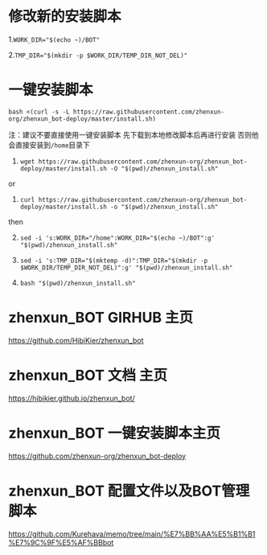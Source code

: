 # 修改新的安装脚本
  1.```WORK_DIR="$(echo ~)/BOT" ```
  
  2.```TMP_DIR="$(mkdir -p $WORK_DIR/TEMP_DIR_NOT_DEL)" ```
  
# 一键安装脚本
  ```bash <(curl -s -L https://raw.githubusercontent.com/zhenxun-org/zhenxun_bot-deploy/master/install.sh)```
  
  注：建议不要直接使用一键安装脚本 先下载到本地修改脚本后再进行安装 否则他会直接安装到```/home```目录下
  
   1. ```wget https://raw.githubusercontent.com/zhenxun-org/zhenxun_bot-deploy/master/install.sh -O "$(pwd)/zhenxun_install.sh"```
  
  or
  
   1. ```curl https://raw.githubusercontent.com/zhenxun-org/zhenxun_bot-deploy/master/install.sh -o "$(pwd)/zhenxun_install.sh"```
  
  then
  
   2. ```sed -i 's:WORK_DIR="/home":WORK_DIR="$(echo ~)/BOT":g' "$(pwd)/zhenxun_install.sh"```
  
   3. ```sed -i 's:TMP_DIR="$(mktemp -d)":TMP_DIR="$(mkdir -p $WORK_DIR/TEMP_DIR_NOT_DEL)":g' "$(pwd)/zhenxun_install.sh"```
  
   4. ```bash "$(pwd)/zhenxun_install.sh"```

# zhenxun_BOT GIRHUB 主页
  https://github.com/HibiKier/zhenxun_bot

# zhenxun_BOT 文档 主页
  https://hibikier.github.io/zhenxun_bot/
  
# zhenxun_BOT 一键安装脚本主页
  https://github.com/zhenxun-org/zhenxun_bot-deploy

# zhenxun_BOT 配置文件以及BOT管理脚本
  https://github.com/Kurehava/memo/tree/main/%E7%BB%AA%E5%B1%B1%E7%9C%9F%E5%AF%BBbot
